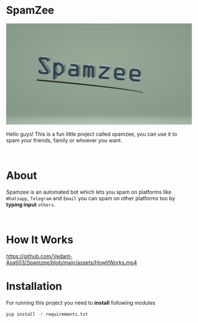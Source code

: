 # SpamZee

![](./assets/Spamzee.jpg)

Hello guys! This is a fun little project called spamzee, you can use it to spam your friends, family or whoever you want.

<br>

# About

Spamzee is an automated bot which lets you spam on platforms like `Whatsapp`, `Telegram` and `Email` you can spam on other platforms too by **typing input** `others`.

<br>

# How It Works

https://github.com/Vedant-Asati03/Spamzee/blob/main/assets/HowItWorks.mp4
<br>

# Installation

For running this project you need to **install** following modules

```sh
pip install -r requirements.txt
```
<br>
